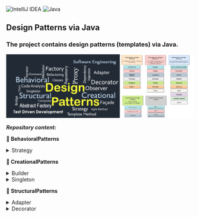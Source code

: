 ![IntelliJ IDEA](https://img.shields.io/badge/IntelliJIDEA-000000.svg?style=for-the-badge&logo=intellij-idea&logoColor=white)
![Java](https://img.shields.io/badge/java-%23ED8B00.svg?style=for-the-badge&logo=openjdk&logoColor=white)

## Design Patterns via Java

### The project contains design patterns (templates) via Java.

<img src="images/patterns_rep.png" alt="drawing" width="1100"/>

***Repository content:***

<strong>&#128194; BehavioralPatterns </strong>

<!-- TABLE OF CONTENTS -->
<details>
  <summary>Strategy</summary>
  <ol>
<img src="images/strategy.bmp" alt="drawing" width="1100"/>
  </ol>
</details>

<strong>&#128194; CreationalPatterns </strong>

<!-- TABLE OF CONTENTS -->
<details>
  <summary>Builder</summary>
  <ol>

  </ol>
</details>

<!-- TABLE OF CONTENTS -->
<details>
  <summary>Singleton</summary>
  <ol>

  </ol>
</details>

<strong>&#128194; StructuralPatterns </strong>

<!-- TABLE OF CONTENTS -->
<details>
  <summary>Adapter</summary>
  <ol>

  </ol>
</details>

<!-- TABLE OF CONTENTS -->
<details>
  <summary>Decorator</summary>
  <ol>

  </ol>
</details>